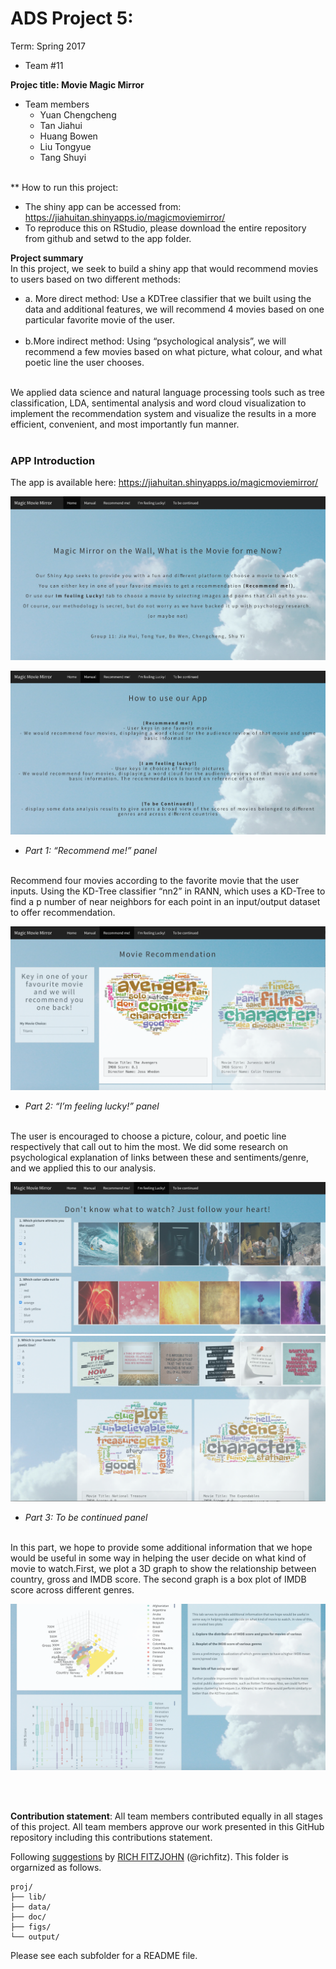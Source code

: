 # ADS Project 5: 

Term: Spring 2017

+ Team #11

**Projec title: Movie Magic Mirror**
+ Team members
	+ Yuan Chengcheng
	+ Tan Jiahui
	+ Huang Bowen
	+ Liu Tongyue
	+ Tang Shuyi
	<br/>

** How to run this project:
+ The shiny app can be accessed from: https://jiahuitan.shinyapps.io/magicmoviemirror/
+ To reproduce this on RStudio, please download the entire repository from github and setwd to the app folder. 

**Project summary**
<br/>
	In this project, we seek to build a shiny app that would recommend movies to users based on two different methods: 
<br/>
+ a. More direct method: Use a KDTree classifier that we built using the data and additional features, we will recommend 4 movies based on one particular favorite movie of the user.  
     <br/>
 + b.More indirect method: Using “psychological analysis”, we will recommend a few movies based on what picture, what colour, and what poetic line the user chooses.	
<br/>
	We applied data science and natural language processing tools such as tree classification, LDA, sentimental analysis and word cloud visualization to implement the recommendation system and visualize the results in a more efficient, convenient, and most importantly fun manner. 
<br/>
<br/>


### APP Introduction

The app is available here: https://jiahuitan.shinyapps.io/magicmoviemirror/


![alt tag](https://github.com/TZstatsADS/Spr2017-proj5-grp11/blob/bfc9d70e28c4e68c6d8efa8fd1dde5fa7bf18cd6/figs/Screen%20Shot%202017-04-27%20at%2010.52.54%20PM.png)

![alt tag](https://github.com/TZstatsADS/Spr2017-proj5-grp11/blob/bfc9d70e28c4e68c6d8efa8fd1dde5fa7bf18cd6/figs/Screen%20Shot%202017-04-27%20at%2010.53.03%20PM.png)
	
  + *Part 1: “Recommend me!” panel*
  <br/>
	Recommend four movies according to the favorite movie that the user inputs. Using the KD-Tree classifier “nn2” in RANN, which uses a KD-Tree to find a p number of near neighbors for each point in an input/output dataset to offer recommendation. 
<br/>

![alt tag](https://github.com/TZstatsADS/Spr2017-proj5-grp11/blob/bfc9d70e28c4e68c6d8efa8fd1dde5fa7bf18cd6/figs/Screen%20Shot%202017-04-27%20at%2010.53.10%20PM.png)
<br>

  + *Part 2: “I’m feeling lucky!” panel*
  <br/>
	The user is encouraged to choose a picture, colour, and poetic line respectively that call out to him the most. We did some research on psychological explanation of links between these and sentiments/genre, and we applied this to our analysis.
<br/>

![alt tag](https://github.com/TZstatsADS/Spr2017-proj5-grp11/blob/bfc9d70e28c4e68c6d8efa8fd1dde5fa7bf18cd6/figs/Screen%20Shot%202017-04-27%20at%2010.53.39%20PM.png)
![alt tag](https://github.com/TZstatsADS/Spr2017-proj5-grp11/blob/bfc9d70e28c4e68c6d8efa8fd1dde5fa7bf18cd6/figs/Screen%20Shot%202017-04-27%20at%2010.53.52%20PM.png)
<br/>

  + *Part 3: To be continued panel*
  <br/>
	In this part, we hope to provide some additional information that we hope would be useful in some way in helping the user decide on what kind of movie to watch.First, we plot a 3D graph to show the relationship between country, gross and IMDB score. The second graph is a box plot of IMDB score across different genres. 
<br/>

![alt tag](https://github.com/TZstatsADS/Spr2017-proj5-grp11/blob/ff7dc11dc6e86eaf1b4f5caa9fd5a3e691482040/figs/Screen%20Shot%202017-04-28%20at%2012.11.13%20AM.png)

<br/>
<br/>

**Contribution statement**: All team members contributed equally in all stages of this project. All team members approve our work presented in this GitHub repository including this contributions statement. 

Following [suggestions](http://nicercode.github.io/blog/2013-04-05-projects/) by [RICH FITZJOHN](http://nicercode.github.io/about/#Team) (@richfitz). This folder is orgarnized as follows.

```
proj/
├── lib/
├── data/
├── doc/
├── figs/
└── output/
```

Please see each subfolder for a README file.
